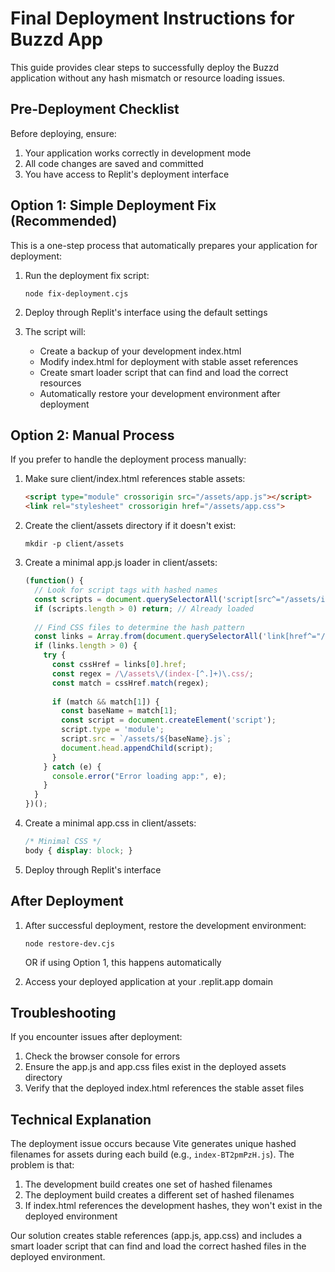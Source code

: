 # Final Deployment Instructions for Buzzd App

This guide provides clear steps to successfully deploy the Buzzd application without any hash mismatch or resource loading issues.

## Pre-Deployment Checklist

Before deploying, ensure:
1. Your application works correctly in development mode
2. All code changes are saved and committed
3. You have access to Replit's deployment interface

## Option 1: Simple Deployment Fix (Recommended)

This is a one-step process that automatically prepares your application for deployment:

1. Run the deployment fix script:
   ```
   node fix-deployment.cjs
   ```

2. Deploy through Replit's interface using the default settings

3. The script will:
   - Create a backup of your development index.html
   - Modify index.html for deployment with stable asset references
   - Create smart loader script that can find and load the correct resources
   - Automatically restore your development environment after deployment

## Option 2: Manual Process

If you prefer to handle the deployment process manually:

1. Make sure client/index.html references stable assets:
   ```html
   <script type="module" crossorigin src="/assets/app.js"></script>
   <link rel="stylesheet" crossorigin href="/assets/app.css">
   ```

2. Create the client/assets directory if it doesn't exist:
   ```
   mkdir -p client/assets
   ```

3. Create a minimal app.js loader in client/assets:
   ```js
   (function() {
     // Look for script tags with hashed names
     const scripts = document.querySelectorAll('script[src^="/assets/index-"]');
     if (scripts.length > 0) return; // Already loaded
     
     // Find CSS files to determine the hash pattern
     const links = Array.from(document.querySelectorAll('link[href^="/assets/index-"]'));
     if (links.length > 0) {
       try {
         const cssHref = links[0].href;
         const regex = /\/assets\/(index-[^.]+)\.css/;
         const match = cssHref.match(regex);
         
         if (match && match[1]) {
           const baseName = match[1];
           const script = document.createElement('script');
           script.type = 'module';
           script.src = `/assets/${baseName}.js`;
           document.head.appendChild(script);
         }
       } catch (e) {
         console.error("Error loading app:", e);
       }
     }
   })();
   ```

4. Create a minimal app.css in client/assets:
   ```css
   /* Minimal CSS */
   body { display: block; }
   ```

5. Deploy through Replit's interface

## After Deployment

1. After successful deployment, restore the development environment:
   ```
   node restore-dev.cjs
   ```
   OR if using Option 1, this happens automatically

2. Access your deployed application at your .replit.app domain

## Troubleshooting

If you encounter issues after deployment:

1. Check the browser console for errors
2. Ensure the app.js and app.css files exist in the deployed assets directory
3. Verify that the deployed index.html references the stable asset files

## Technical Explanation

The deployment issue occurs because Vite generates unique hashed filenames for assets during each build (e.g., `index-BT2pmPzH.js`). The problem is that:

1. The development build creates one set of hashed filenames
2. The deployment build creates a different set of hashed filenames
3. If index.html references the development hashes, they won't exist in the deployed environment

Our solution creates stable references (app.js, app.css) and includes a smart loader script that can find and load the correct hashed files in the deployed environment.
